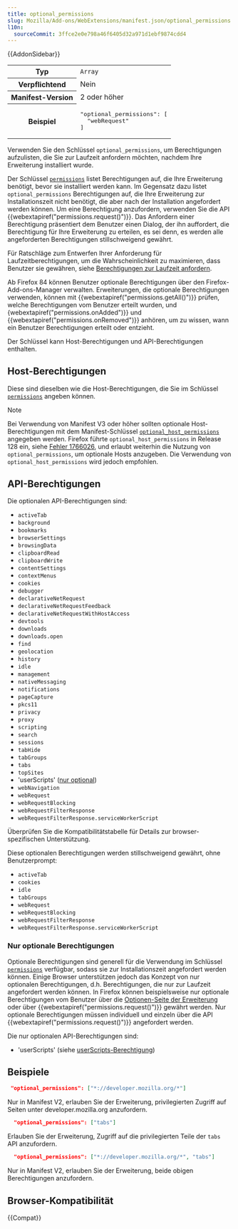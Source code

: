 ```yaml
---
title: optional_permissions
slug: Mozilla/Add-ons/WebExtensions/manifest.json/optional_permissions
l10n:
  sourceCommit: 3ffce2e0e798a46f6405d32a971d1ebf9874cdd4
---
```


{{AddonSidebar}}

<table class="fullwidth-table standard-table">
  <tbody>
    <tr>
      <th scope="row">Typ</th>
      <td><code>Array</code></td>
    </tr>
    <tr>
      <th scope="row">Verpflichtend</th>
      <td>Nein</td>
    </tr>
    <tr>
      <th scope="row">Manifest-Version</th>
      <td>2 oder höher</td>
    </tr>
    <tr>
      <th scope="row">Beispiel</th>
      <td>
        <pre class="brush: json">
"optional_permissions": [
  "webRequest"
]</pre>
      </td>
    </tr>
  </tbody>
</table>

Verwenden Sie den Schlüssel `optional_permissions`, um Berechtigungen aufzulisten, die Sie zur Laufzeit anfordern möchten, nachdem Ihre Erweiterung installiert wurde.

Der Schlüssel [`permissions`](/de/docs/Mozilla/Add-ons/WebExtensions/manifest.json/permissions) listet Berechtigungen auf, die Ihre Erweiterung benötigt, bevor sie installiert werden kann. Im Gegensatz dazu listet `optional_permissions` Berechtigungen auf, die Ihre Erweiterung zur Installationszeit nicht benötigt, die aber nach der Installation angefordert werden können. Um eine Berechtigung anzufordern, verwenden Sie die API {{webextapiref("permissions.request()")}}. Das Anfordern einer Berechtigung präsentiert dem Benutzer einen Dialog, der ihn auffordert, die Berechtigung für Ihre Erweiterung zu erteilen, es sei denn, es werden alle angeforderten Berechtigungen stillschweigend gewährt.

Für Ratschläge zum Entwerfen Ihrer Anforderung für Laufzeitberechtigungen, um die Wahrscheinlichkeit zu maximieren, dass Benutzer sie gewähren, siehe [Berechtigungen zur Laufzeit anfordern](https://extensionworkshop.com/documentation/develop/request-the-right-permissions/#request_permissions_at_runtime).

Ab Firefox 84 können Benutzer optionale Berechtigungen über den Firefox-Add-ons-Manager verwalten. Erweiterungen, die optionale Berechtigungen verwenden, können mit {{webextapiref("permissions.getAll()")}} prüfen, welche Berechtigungen vom Benutzer erteilt wurden, und {webextapiref("permissions.onAdded")}} und {{webextapiref("permissions.onRemoved")}} anhören, um zu wissen, wann ein Benutzer Berechtigungen erteilt oder entzieht.

Der Schlüssel kann Host-Berechtigungen und API-Berechtigungen enthalten.

## Host-Berechtigungen

Diese sind dieselben wie die Host-Berechtigungen, die Sie im Schlüssel [`permissions`](/de/docs/Mozilla/Add-ons/WebExtensions/manifest.json/permissions#host_permissions) angeben können.

> [!NOTE]
> Bei Verwendung von Manifest V3 oder höher sollten optionale Host-Berechtigungen mit dem Manifest-Schlüssel [`optional_host_permissions`](/de/docs/Mozilla/Add-ons/WebExtensions/manifest.json/optional_host_permissions) angegeben werden. Firefox führte `optional_host_permissions` in Release 128 ein, siehe [Fehler 1766026](https://bugzil.la/1766026), und erlaubt weiterhin die Nutzung von `optional_permissions`, um optionale Hosts anzugeben. Die Verwendung von `optional_host_permissions` wird jedoch empfohlen.

## API-Berechtigungen

Die optionalen API-Berechtigungen sind:

- `activeTab`
- `background`
- `bookmarks`
- `browserSettings`
- `browsingData`
- `clipboardRead`
- `clipboardWrite`
- `contentSettings`
- `contextMenus`
- `cookies`
- `debugger`
- `declarativeNetRequest`
- `declarativeNetRequestFeedback`
- `declarativeNetRequestWithHostAccess`
- `devtools`
- `downloads`
- `downloads.open`
- `find`
- `geolocation`
- `history`
- `idle`
- `management`
- `nativeMessaging`
- `notifications`
- `pageCapture`
- `pkcs11`
- `privacy`
- `proxy`
- `scripting`
- `search`
- `sessions`
- `tabHide`
- `tabGroups`
- `tabs`
- `topSites`
- 'userScripts' ([nur optional](#nur_optionale_berechtigungen))
- `webNavigation`
- `webRequest`
- `webRequestBlocking`
- `webRequestFilterResponse`
- `webRequestFilterResponse.serviceWorkerScript`

Überprüfen Sie die Kompatibilitätstabelle für Details zur browser-spezifischen Unterstützung.

Diese optionalen Berechtigungen werden stillschweigend gewährt, ohne Benutzerprompt:

- `activeTab`
- `cookies`
- `idle`
- `tabGroups`
- `webRequest`
- `webRequestBlocking`
- `webRequestFilterResponse`
- `webRequestFilterResponse.serviceWorkerScript`

### Nur optionale Berechtigungen

Optionale Berechtigungen sind generell für die Verwendung im Schlüssel [`permissions`](/de/docs/Mozilla/Add-ons/WebExtensions/manifest.json/permissions#api_permissions) verfügbar, sodass sie zur Installationszeit angefordert werden können. Einige Browser unterstützen jedoch das Konzept von nur optionalen Berechtigungen, d.h. Berechtigungen, die nur zur Laufzeit angefordert werden können. In Firefox können beispielsweise nur optionale Berechtigungen vom Benutzer über die [Optionen-Seite der Erweiterung](/de/docs/Mozilla/Add-ons/WebExtensions/user_interface/Options_pages) oder über {{webextapiref("permissions.request()")}} gewährt werden. Nur optionale Berechtigungen müssen individuell und einzeln über die API {{webextapiref("permissions.request()")}} angefordert werden.

Die nur optionalen API-Berechtigungen sind:

- 'userScripts' (siehe [userScripts-Berechtigung](/de/docs/Mozilla/Add-ons/WebExtensions/API/userScripts#permissions))

## Beispiele

```json
 "optional_permissions": ["*://developer.mozilla.org/*"]
```

Nur in Manifest V2, erlauben Sie der Erweiterung, privilegierten Zugriff auf Seiten unter developer.mozilla.org anzufordern.

```json
  "optional_permissions": ["tabs"]
```

Erlauben Sie der Erweiterung, Zugriff auf die privilegierten Teile der `tabs` API anzufordern.

```json
  "optional_permissions": ["*://developer.mozilla.org/*", "tabs"]
```

Nur in Manifest V2, erlauben Sie der Erweiterung, beide obigen Berechtigungen anzufordern.

## Browser-Kompatibilität

{{Compat}}
